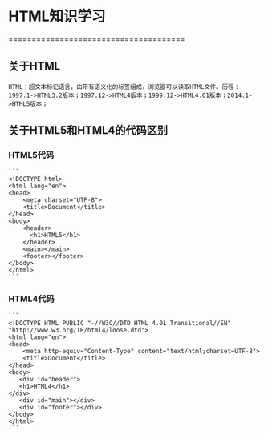 #   HTML知识学习
======================================
##  关于HTML
	HTML：超文本标记语言，由带有语义化的标签组成，浏览器可以读取HTML文件。历程：1997.1->HTML3.2版本；1997.12->HTML4版本；1999.12->HTML4.01版本；2014.1->HTML5版本；
##  关于HTML5和HTML4的代码区别
### HTML5代码
	```
	<!DOCTYPE html>
	<html lang="en">
	<head>
	    <meta charset="UTF-8">
	    <title>Document</title>
	</head>
	<body>
	    <header>
	      <h1>HTML5</h1>
	    </header>
	    <main></main>
	    <footer></footer>
	</body>
	</html>
	```
### HTML4代码
    ```
    <!DOCTYPE HTML PUBLIC "-//W3C//DTD HTML 4.01 Transitional//EN" "http://www.w3.org/TR/html4/loose.dtd">
    <html lang="en">
    <head>
        <meta http-equiv="Content-Type" content="text/html;charset=UTF-8">
        <title>Document</title>
    </head>
    <body>
       <div id="header">
       <h1>HTML4</h1>
    </div>
       <div id="main"></div>
       <div id="footer"></div>
    </body>
    </html>
    ```